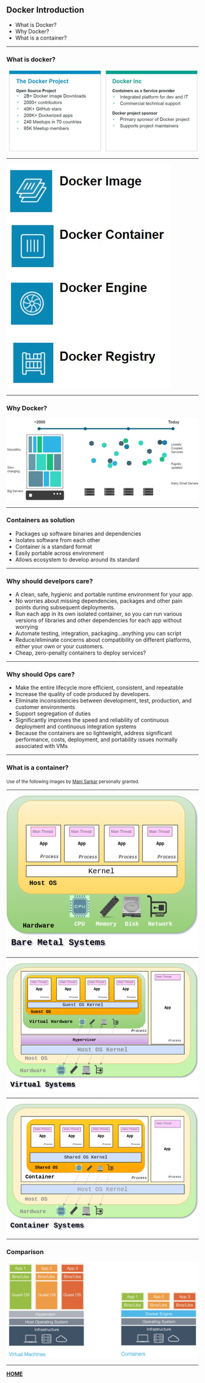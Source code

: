 ## Docker Introduction

- What is Docker?
- Why Docker?
- What is a container?

---

### What is docker?

![Docker Inc](images/docker_inc.jpg)

----

![Docker Basics](images/docker_basics.jpg)

---

### Why Docker?

![Applications Changing](images/docker_apps_changing.jpg)

----

### Containers as solution

- Packages up software binaries and dependencies
- Isolates software from each other 
- Container is a standard format
- Easily portable across environment
- Allows ecosystem to develop around its standard

----

### Why should develpors care?

- A clean, safe, hygienic and portable runtime environment for your app.
- No worries about missing dependencies, packages and other pain points during subsequent deployments.
- Run each app in its own isolated container, so you can run various versions of libraries and other dependencies for each app without worrying
- Automate testing, integration, packaging…anything you can script 
- Reduce/eliminate concerns about compatibility on different platforms, either your own or your customers. 
- Cheap, zero-penalty containers to deploy services?

----

### Why should Ops care?

- Make the entire lifecycle more efficient, consistent, and repeatable
- Increase the quality of code produced by developers. 
- Eliminate inconsistencies between development, test, production, and customer environments
- Support segregation of duties
- Significantly improves the speed and reliability of continuous deployment and continuous integration systems
- Because the containers are so lightweight, address significant performance, costs, deployment, and portability issues normally associated with VMs

---

### What is a container?

<small>Use of the following images by [Mani Sarkar](http://codurance.com/2016/03/16/Containers-all-the-way-through) personally granted.</small>

----

![Bare Metal](images/systems_bare_metal.png)

----

![Virtual Machine](images/systems_virtual.png)

----

![Container](images/systems_container.png)

----

### Comparison

![Comparison](images/systems_comparison.jpg)

---

[__HOME__](..)
